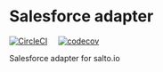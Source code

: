 # Salesforce adapter

[![CircleCI](https://circleci.com/gh/salto-io/salesforce-adapter.svg?style=shield&circle-token=be5b77e39116f8629e1d7f448831902469a77a20)](https://circleci.com/gh/salto-io/salesforce-adapter) &nbsp; &nbsp; [![codecov](https://codecov.io/gh/salto-io/salesforce-adapter/branch/master/graph/badge.svg?token=bIIFMvtQ1C)](https://codecov.io/gh/salto-io/salesforce-adapter) 

Salesforce adapter for salto.io
